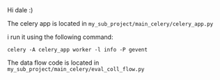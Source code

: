 Hi dale :)

The celery app is located in  `my_sub_project/main_celery/celery_app.py`

i run it using the following command:

`celery -A celery_app worker -l info -P gevent`

The data flow code is located in `my_sub_project/main_celery/eval_coll_flow.py`
